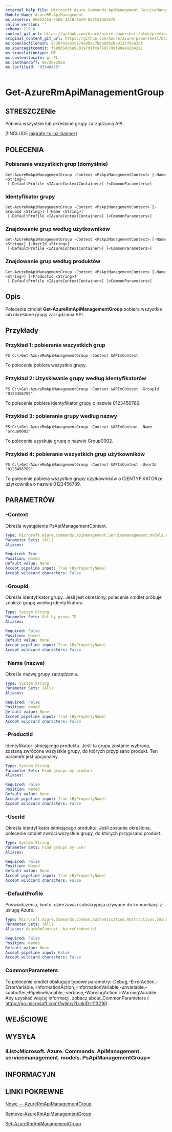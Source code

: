 ```yaml
---
external help file: Microsoft.Azure.Commands.ApiManagement.ServiceManagement.dll-Help.xml
Module Name: AzureRM.ApiManagement
ms.assetid: EEB52CCA-F5D6-4ACB-A6C9-D07C510A5878
online version: ''
schema: 2.0.0
content_git_url: https://github.com/Azure/azure-powershell/blob/preview/src/ResourceManager/ApiManagement/Commands.ApiManagement/help/Get-AzureRmApiManagementGroup.md
original_content_git_url: https://github.com/Azure/azure-powershell/blob/preview/src/ResourceManager/ApiManagement/Commands.ApiManagement/help/Get-AzureRmApiManagementGroup.md
ms.openlocfilehash: 0c28742eb3c774adb8c7b6a8d920e91377bea35f
ms.sourcegitcommit: f599b50d5e980197d1fca769378df90a842b42a1
ms.translationtype: MT
ms.contentlocale: pl-PL
ms.lasthandoff: 08/20/2020
ms.locfileid: "93548435"
---
```

# Get-AzureRmApiManagementGroup

## STRESZCZENIe
Pobiera wszystkie lub określone grupy zarządzania API.

[!INCLUDE [migrate-to-az-banner](../../includes/migrate-to-az-banner.md)]

## POLECENIA

### Pobieranie wszystkich grup (domyślnie)
```
Get-AzureRmApiManagementGroup -Context <PsApiManagementContext> [-Name <String>]
 [-DefaultProfile <IAzureContextContainer>] [<CommonParameters>]
```

### Identyfikator grupy
```
Get-AzureRmApiManagementGroup -Context <PsApiManagementContext> [-GroupId <String>] [-Name <String>]
 [-DefaultProfile <IAzureContextContainer>] [<CommonParameters>]
```

### Znajdowanie grup według użytkowników
```
Get-AzureRmApiManagementGroup -Context <PsApiManagementContext> [-Name <String>] [-UserId <String>]
 [-DefaultProfile <IAzureContextContainer>] [<CommonParameters>]
```

### Znajdowanie grup według produktów
```
Get-AzureRmApiManagementGroup -Context <PsApiManagementContext> [-Name <String>] [-ProductId <String>]
 [-DefaultProfile <IAzureContextContainer>] [<CommonParameters>]
```

## Opis
Polecenie cmdlet **Get-AzureRmApiManagementGroup** pobiera wszystkie lub określone grupy zarządzania API.

## Przykłady

### Przykład 1: pobieranie wszystkich grup
```
PS C:\>Get-AzureRmApiManagementGroup -Context $APImContext
```

To polecenie pobiera wszystkie grupy.

### Przykład 2: Uzyskiwanie grupy według identyfikatorów
```
PS C:\>Get-AzureRmApiManagementGroup -Context $APImContext -GroupId "0123456789"
```

To polecenie pobiera identyfikator grupy o nazwie 0123456789.

### Przykład 3: pobieranie grupy według nazwy
```
PS C:\>Get-AzureRmApiManagementGroup -Context $APImContext -Name "Group0002"
```

To polecenie uzyskuje grupę o nazwie Group0002.

### Przykład 4: pobieranie wszystkich grup użytkowników
```
PS C:\>Get-AzureRmApiManagementGroup -Context $APImContext -UserId "0123456789"
```

To polecenie pobiera wszystkie grupy użytkowników o IDENTYFIKATORze użytkownika o nazwie 0123456789.

## PARAMETRÓW

### -Context
Określa wystąpienie PsApiManagementContext.

```yaml
Type: Microsoft.Azure.Commands.ApiManagement.ServiceManagement.Models.PsApiManagementContext
Parameter Sets: (All)
Aliases: 

Required: True
Position: Named
Default value: None
Accept pipeline input: True (ByPropertyName)
Accept wildcard characters: False
```

### -GroupId
Określa identyfikator grupy.
Jeśli jest określony, polecenie cmdlet próbuje znaleźć grupę według identyfikatora.

```yaml
Type: System.String
Parameter Sets: Get by group ID
Aliases: 

Required: False
Position: Named
Default value: None
Accept pipeline input: True (ByPropertyName)
Accept wildcard characters: False
```

### -Name (nazwa)
Określa nazwę grupy zarządzania.

```yaml
Type: System.String
Parameter Sets: (All)
Aliases: 

Required: False
Position: Named
Default value: None
Accept pipeline input: True (ByPropertyName)
Accept wildcard characters: False
```

### -ProductId
Identyfikator istniejącego produktu.
Jeśli ta grupa zostanie wybrana, zostaną zwrócone wszystkie grupy, do których przypisano produkt.
Ten parametr jest opcjonalny.

```yaml
Type: System.String
Parameter Sets: Find groups by product
Aliases: 

Required: False
Position: Named
Default value: None
Accept pipeline input: True (ByPropertyName)
Accept wildcard characters: False
```

### -UserId
Określa identyfikator istniejącego produktu.
Jeśli zostanie określona, polecenie cmdlet zwróci wszystkie grupy, do których przypisano produkt.

```yaml
Type: System.String
Parameter Sets: Find groups by user
Aliases: 

Required: False
Position: Named
Default value: None
Accept pipeline input: True (ByPropertyName)
Accept wildcard characters: False
```

### -DefaultProfile
Poświadczenia, konto, dzierżawa i subskrypcja używane do komunikacji z usługą Azure.

```yaml
Type: Microsoft.Azure.Commands.Common.Authentication.Abstractions.IAzureContextContainer
Parameter Sets: (All)
Aliases: AzureRmContext, AzureCredential

Required: False
Position: Named
Default value: None
Accept pipeline input: False
Accept wildcard characters: False
```

### CommonParameters
To polecenie cmdlet obsługuje typowe parametry:-Debug,-ErrorAction,-ErrorVariable,-InformationAction,-InformationVariable,-unvariable,-subbuffer,-PipelineVariable,-verbose,-WarningAction i-WarningVariable. Aby uzyskać więcej informacji, zobacz about_CommonParameters ( https://go.microsoft.com/fwlink/?LinkID=113216) .

## WEJŚCIOWE

## WYSYŁA

### IList<Microsoft. Azure. Commands. ApiManagement. servicemanagement. models. PsApiManagementGroup>

## INFORMACYJN

## LINKI POKREWNE

[Nowe — AzureRmApiManagementGroup](./New-AzureRmApiManagementGroup.md)

[Remove-AzureRmApiManagementGroup](./Remove-AzureRmApiManagementGroup.md)

[Set-AzureRmApiManagementGroup](./Set-AzureRmApiManagementGroup.md)


